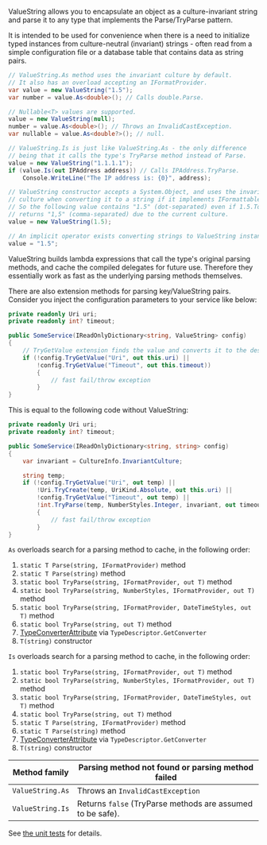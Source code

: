 ValueString allows you to encapsulate an object as a culture-invariant string
and parse it to any type that implements the Parse/TryParse pattern.

It is intended to be used for convenience when there is a need to initialize
typed instances from culture-neutral (invariant) strings - often read from a
simple configuration file or a database table that contains data as string pairs.

```c#
// ValueString.As method uses the invariant culture by default.
// It also has an overload accepting an IFormatProvider.
var value = new ValueString("1.5");
var number = value.As<double>(); // Calls double.Parse.

// Nullable<T> values are supported.
value = new ValueString(null);
number = value.As<double>(); // Throws an InvalidCastException.
var nullable = value.As<double?>(); // null.

// ValueString.Is is just like ValueString.As - the only difference
// being that it calls the type's TryParse method instead of Parse.
value = new ValueString("1.1.1.1");
if (value.Is(out IPAddress address)) // Calls IPAddress.TryParse.
    Console.WriteLine("The IP address is: {0}", address);

// ValueString constructor accepts a System.Object, and uses the invariant
// culture when converting it to a string if it implements IFormattable.
// So the following value contains "1.5" (dot-separated) even if 1.5.ToString()
// returns "1,5" (comma-separated) due to the current culture.
value = new ValueString(1.5);

// An implicit operator exists converting strings to ValueString instances.
value = "1.5";
```

ValueString builds lambda expressions that call the type's original
parsing methods, and cache the compiled delegates for future use.
Therefore they essentially work as fast as the underlying parsing methods themselves.

There are also extension methods for parsing key/ValueString pairs.  
Consider you inject the configuration parameters to your service like below:

```c#
private readonly Uri uri;
private readonly int? timeout;

public SomeService(IReadOnlyDictionary<string, ValueString> config)
{
    // TryGetValue extension finds the value and converts it to the desired type.
    if (!config.TryGetValue("Uri", out this.uri) ||
        !config.TryGetValue("Timeout", out this.timeout))
        {
            // fast fail/throw exception
        }
}
```

This is equal to the following code without ValueString:


```c#
private readonly Uri uri;
private readonly int? timeout;

public SomeService(IReadOnlyDictionary<string, string> config)
{
    var invariant = CultureInfo.InvariantCulture;

    string temp;
    if (!config.TryGetValue("Uri", out temp) ||
        !Uri.TryCreate(temp, UriKind.Absolute, out this.uri) ||
        !config.TryGetValue("Timeout", out temp) ||
        !int.TryParse(temp, NumberStyles.Integer, invariant, out timeout))
        {
            // fast fail/throw exception
        }
}

```

`As` overloads search for a parsing method to cache, in the following order:

1. `static T Parse(string, IFormatProvider)` method
2. `static T Parse(string)` method
3. `static bool TryParse(string, IFormatProvider, out T)` method
4. `static bool TryParse(string, NumberStyles, IFormatProvider, out T)` method
5. `static bool TryParse(string, IFormatProvider, DateTimeStyles, out T)` method
6. `static bool TryParse(string, out T)` method
7. [TypeConverterAttribute][2] via `TypeDescriptor.GetConverter`
8. `T(string)` constructor

`Is` overloads search for a parsing method to cache, in the following order:

1. `static bool TryParse(string, IFormatProvider, out T)` method
2. `static bool TryParse(string, NumberStyles, IFormatProvider, out T)` method
3. `static bool TryParse(string, IFormatProvider, DateTimeStyles, out T)` method
4. `static bool TryParse(string, out T)` method
5. `static T Parse(string, IFormatProvider)` method
6. `static T Parse(string)` method
7. [TypeConverterAttribute][2] via `TypeDescriptor.GetConverter`
8. `T(string)` constructor

| Method family    | Parsing method not found or parsing method failed         |
| ---------------- | --------------------------------------------------------- |
| `ValueString.As` | Throws an `InvalidCastException`                          |
| `ValueString.Is` | Returns `false` (TryParse methods are assumed to be safe).|

See [the unit tests][1] for details.

[1]: tests/ValueStringTests.cs
[2]: https://docs.microsoft.com/dotnet/api/system.componentmodel.typeconverterattribute